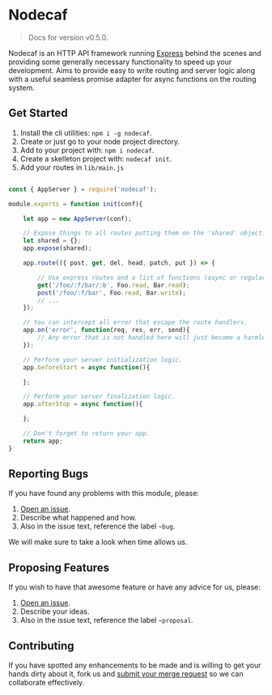 # Nodecaf

> Docs for version v0.5.0.

Nodecaf is an HTTP API framework running [Express](https://expressjs.com/) behind the scenes and providing some generally necessary functionality to speed up your development.
Aims to provide easy to write routing and server logic along with a useful
seamless promise adapter for async functions on the routing system.

## Get Started
1. Install the cli utilities: `npm i -g nodecaf`.
2. Create or just go to your node project directory.
3. Add to your project with: `npm i nodecaf`.
4. Create a skelleton project with: `nodecaf init`.
5. Add your routes in `lib/main.js`

```js

const { AppServer } = require('nodecaf');

module.exports = function init(conf){

    let app = new AppServer(conf);

    // Expose things to all routes putting them on the 'shared' object.
    let shared = {};
    app.expose(shared);

    app.route(({ post, get, del, head, patch, put }) => {

        // Use express routes and a list of functions (async or regular no matter).
        get('/foo/:f/bar/:b', Foo.read, Bar.read);
        post('/foo/:f/bar', Foo.read, Bar.write);
        // ...
    });

    // You can intercept all error that escape the route handlers.
    app.on('error', function(req, res, err, send){
        // Any error that is not handled here will just become a harmless 500.
    });

    // Perform your server initialization logic.
    app.beforeStart = async function(){

    };

    // Perform your server finalization logic.
    app.afterStop = async function(){

    };

    // Don't forget to return your app.
    return app;
}
```

## Reporting Bugs
If you have found any problems with this module, please:

1. [Open an issue](https://gitlab.com/GCSBOSS/nodecaf/issues/new).
2. Describe what happened and how.
3. Also in the issue text, reference the label `~bug`.

We will make sure to take a look when time allows us.

## Proposing Features
If you wish to have that awesome feature or have any advice for us, please:
1. [Open an issue](https://gitlab.com/GCSBOSS/nodecaf/issues/new).
2. Describe your ideas.
3. Also in the issue text, reference the label `~proposal`.

## Contributing
If you have spotted any enhancements to be made and is willing to get your hands dirty about it, fork us and [submit your merge request](https://gitlab.com/GCSBOSS/nodecaf/merge_requests/new) so we can collaborate effectively.
